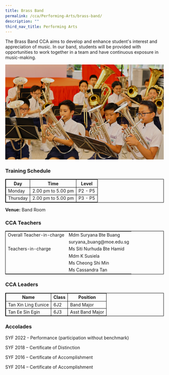```yaml
---
title: Brass Band
permalink: /cca/Performing-Arts/brass-band/
description: ""
third_nav_title: Performing Arts
---
```

The Brass Band CCA aims to develop and enhance student's interest and appreciation of music. In our band, students will be provided with opportunities to work together in a team and have continuous exposure in music-making.


![](/images/brass%20band%20cover.jpg)

### Training Schedule

<table style="border-collapse: collapse; border: 1px solid black;">
  <thead>
    <tr>
      <th style="border: 1px solid black;">Day</th>
      <th style="border: 1px solid black;">Time</th>
      <th style="border: 1px solid black;">Level</th>
    </tr>
  </thead>
  <tbody>
    <tr>
      <td style="border: 1px solid black;">Monday</td>
      <td style="border: 1px solid black;">2.00 pm to 5.00 pm</td>
      <td style="border: 1px solid black;">P2 - P5</td>
    </tr>
    <tr>
      <td style="border: 1px solid black;">Thursday</td>
      <td style="border: 1px solid black;">2.00 pm to 5.00 pm</td>
      <td style="border: 1px solid black;">P3 - P5</td>
    </tr>
  </tbody>
</table>


**Venue:**
Band Room 

### CCA Teachers

<table style="border-collapse: collapse; border: 1px solid black;">
  <tbody>
    <tr>
      <td style="border: none;">Overall Teacher-in-charge</td>
      <td style="border: none;">Mdm Suryana Bte Buang</td>
    </tr>
    <tr>
      <td style="border: none;"></td>
      <td style="border: none;">suryana_buang@moe.edu.sg</td>
    </tr>
    <tr>
      <td style="border: none;">Teachers-in-charge</td>
      <td style="border: none;">Ms Siti Nurhuda Bte Hamid</td>
    </tr>
    <tr>
      <td style="border: none;"></td>
      <td style="border: none;">Mdm K Susiela</td>
    </tr>
    <tr>
      <td style="border: none;"></td>
      <td style="border: none;">Ms Cheong Shi Min</td>
    </tr>
    <tr>
      <td style="border: none;"></td>
      <td style="border: none;">Ms Cassandra Tan</td>
    </tr>
  </tbody>
</table>



	
### CCA Leaders

<table style="border-collapse: collapse; border: 1px solid black;">
  <thead>
    <tr>
      <th style="border: 1px solid black;">Name</th>
      <th style="border: 1px solid black;">Class</th>
      <th style="border: 1px solid black;">Position</th>
    </tr>
  </thead>
  <tbody>
    <tr>
      <td style="border: 1px solid black;">Tan Xin Ling Eunice</td>
      <td style="border: 1px solid black;">6J2</td>
      <td style="border: 1px solid black;">Band Major</td>
    </tr>
    <tr>
      <td style="border: 1px solid black;">Tan Ee Sin Egin</td>
      <td style="border: 1px solid black;">6J3</td>
      <td style="border: 1px solid black;">Asst Band Major</td>
    </tr>
  </tbody>
</table>




### Accolades

SYF 2022 - Performance (participation without benchmark)

SYF 2018 – Certificate of Distinction

SYF 2016 – Certificate of Accomplishment

SYF 2014 – Certificate of Accomplishment